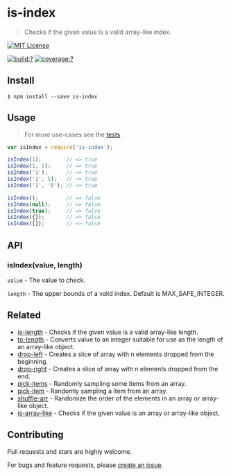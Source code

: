 # is-index

> Checks if the given value is a valid array-like index.

[![MIT License](https://img.shields.io/badge/license-MIT_License-green.svg?style=flat-square)](https://github.com/gearcase/is-index/blob/master/LICENSE)

[![build:?](https://img.shields.io/travis/gearcase/is-index/master.svg?style=flat-square)](https://travis-ci.org/gearcase/is-index)
[![coverage:?](https://img.shields.io/coveralls/gearcase/is-index/master.svg?style=flat-square)](https://coveralls.io/github/gearcase/is-index)


## Install

```
$ npm install --save is-index 
```


## Usage

> For more use-cases see the [tests](https://github.com/gearcase/is-index/blob/master/test/spec/index.js)

```js
var isIndex = require('is-index');

isIndex(1);        // => true
isIndex(1, 5);     // => true
isIndex('1');      // => true
isIndex('1', 5);   // => true
isIndex('1', '5'); // => true

isIndex();         // => false
isIndex(null);     // => false
isIndex(true);     // => false
isIndex({});       // => false
isIndex([]);       // => false
```

## API

### isIndex(value, length)

`value` - The value to check.

`length` - The upper bounds of a valid index. Default is MAX_SAFE_INTEGER.

## Related

- [is-length](https://github.com/gearcase/is-length) - Checks if the given value is a valid array-like length.
- [to-length](https://github.com/gearcase/to-length) - Converts value to an integer suitable for use as the length of an array-like object.
- [drop-left](https://github.com/gearcase/drop-left) - Creates a slice of array with n elements dropped from the beginning.
- [drop-right](https://github.com/gearcase/drop-right) - Creates a slice of array with n elements dropped from the end.
- [pick-items](https://github.com/mock-end/pick-items) - Randomly sampling some items from an array. 
- [pick-item](https://github.com/mock-end/pick-item) - Randomly sampling a item from an array.
- [shuffle-arr](https://github.com/mock-end/shuffle-arr) - Randomize the order of the elements in an array or array-like object. 
- [is-array-like](https://github.com/gearcase/is-array-like) - Checks if the given value is an array or array-like object.


## Contributing

Pull requests and stars are highly welcome.

For bugs and feature requests, please [create an issue](https://github.com/gearcase/is-index/issues/new).
